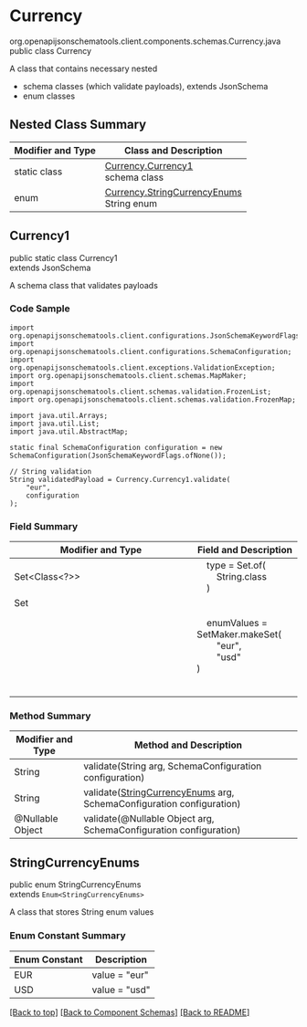 # Currency
org.openapijsonschematools.client.components.schemas.Currency.java
public class Currency

A class that contains necessary nested
- schema classes (which validate payloads), extends JsonSchema
- enum classes

## Nested Class Summary
| Modifier and Type | Class and Description |
| ----------------- | ---------------------- |
| static class | [Currency.Currency1](#currency1)<br> schema class |
| enum | [Currency.StringCurrencyEnums](#stringcurrencyenums)<br>String enum |

## Currency1
public static class Currency1<br>
extends JsonSchema

A schema class that validates payloads

### Code Sample
```
import org.openapijsonschematools.client.configurations.JsonSchemaKeywordFlags;
import org.openapijsonschematools.client.configurations.SchemaConfiguration;
import org.openapijsonschematools.client.exceptions.ValidationException;
import org.openapijsonschematools.client.schemas.MapMaker;
import org.openapijsonschematools.client.schemas.validation.FrozenList;
import org.openapijsonschematools.client.schemas.validation.FrozenMap;

import java.util.Arrays;
import java.util.List;
import java.util.AbstractMap;

static final SchemaConfiguration configuration = new SchemaConfiguration(JsonSchemaKeywordFlags.ofNone());

// String validation
String validatedPayload = Currency.Currency1.validate(
    "eur",
    configuration
);
```

### Field Summary
| Modifier and Type | Field and Description |
| ----------------- | ---------------------- |
| Set<Class<?>> | &nbsp;&nbsp;&nbsp;&nbsp;type = Set.of(<br/>&nbsp;&nbsp;&nbsp;&nbsp;&nbsp;&nbsp;&nbsp;&nbsp;String.class<br/>&nbsp;&nbsp;&nbsp;&nbsp;)<br/> |
| Set<Object> | &nbsp;&nbsp;&nbsp;&nbsp;enumValues = SetMaker.makeSet(<br>&nbsp;&nbsp;&nbsp;&nbsp;&nbsp;&nbsp;&nbsp;&nbsp;"eur",<br>&nbsp;&nbsp;&nbsp;&nbsp;&nbsp;&nbsp;&nbsp;&nbsp;"usd"<br>)<br> |

### Method Summary
| Modifier and Type | Method and Description |
| ----------------- | ---------------------- |
| String | validate(String arg, SchemaConfiguration configuration) |
| String | validate([StringCurrencyEnums](#stringcurrencyenums) arg, SchemaConfiguration configuration) |
| @Nullable Object | validate(@Nullable Object arg, SchemaConfiguration configuration) |
## StringCurrencyEnums
public enum StringCurrencyEnums<br>
extends `Enum<StringCurrencyEnums>`

A class that stores String enum values

### Enum Constant Summary
| Enum Constant | Description |
| ------------- | ----------- |
| EUR | value = "eur" |
| USD | value = "usd" |

[[Back to top]](#top) [[Back to Component Schemas]](../../../README.md#Component-Schemas) [[Back to README]](../../../README.md)
